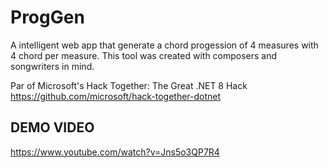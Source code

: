 # ProgGen
A intelligent web app that generate a chord progession of 4 measures with 4 chord per measure. This tool was created with composers and songwriters in mind.

Par of Microsoft's Hack Together: The Great .NET 8 Hack
https://github.com/microsoft/hack-together-dotnet

## DEMO VIDEO
https://www.youtube.com/watch?v=Jns5o3QP7R4

